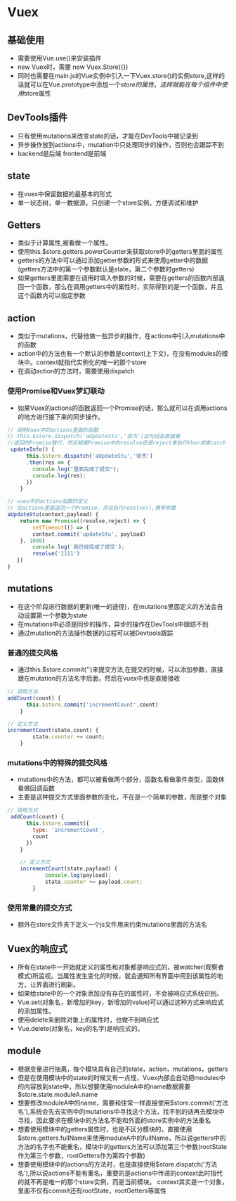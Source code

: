 # Vuex

## 基础使用

* 需要使用Vue.use()来安装插件
* new Vuex时，需要 new Vuex.Store({})
* 同时也需要在main.js的Vue实例中引入一下Vuex.store()的实例store,这样的话就可以在Vue.prototype中添加一个$store的属性，这样就能在每个组件中使用$store属性

## DevTools插件

* 只有使用mutations来改变state的话，才能在DevTools中被记录到
* 异步操作放到actions中，mutation中只处理同步的操作，否则也会跟踪不到
* backend是后端 frontend是前端

## state

* 在vuex中保留数据的最基本的形式
* 单一状态树，单一数据源，只创建一个store实例，方便调试和维护

## Getters

* 类似于计算属性,被看做一个属性。
* 使用this.$store.getters.powerCounter来获取store中的getters里面的属性
* getters的方法中可以通过添加getter参数的形式来使用getter中的数据(getters方法中的第一个参数默认是state，第二个参数时getters)
* 如果getters里面需要在调用时填入参数的时候，需要在getters的函数内部返回一个函数，那么在调用getters中的属性时，实际得到的是一个函数，并且这个函数内可以指定参数

## action

* 类似于mutations，代替他做一些异步的操作，在actions中引入mutations中的函数
* action中的方法也有一个默认的参数是context(上下文)，在没有modules的模块中。context就指代实例化的唯一的那个store
* 在调动action的方法时，需要使用dispatch

### 使用Promise和Vuex梦幻联动

* 如果Vuex的actions的函数返回一个Promise的话，那么就可以在调用actions的地方进行接下来的同步操作。

```js
// 调用Vuex中的actions里面的函数
// this.$store.dispatch('aUpdateStu','徐杰')这句话会直接被
//返回的Promise替代，然后根据Promise中的resolve还是reject来执行then或者catch
 updateInfo() {
      this.$store.dispatch('aUpdateStu','徐杰')
      .then(res => {
        console.log("里面完成了提交");
        console.log(res);
      })
    }

// vuex中的actions函数的定义
// 在actions里面返回一个Promise，并且执行resolve(),携带参数
aUpdateStu(context,payload) {
    return new Promise((resolve,reject) => {
        setTimeout(() => {
        context.commit('updateStu', payload)
    }, 1000)
        console.log('我已经完成了提交');
        resolve('1111')
   })
}
```

## mutations

* 在这个阶段进行数据的更新(唯一的途径)，在mutations里面定义的方法会自动设置第一个参数为state
* 在mutations中必须是同步的操作，异步的操作在DevTools中跟踪不到
* 通过mutation的方法操作数据的过程可以被Devtools跟踪

### 普通的提交风格

* 通过this.$store.commit('')来提交方法,在提交的时候，可以添加参数，直接跟在mutation的方法名字后面，然后在vuex中也是直接接收

```js
// 调用方法
addCount(count) {
      this.$store.commit('incrementCount',count)
    }

// 定义方法
incrementCount(state,count) {
        state.counter += count;
    }
```

### mutations中的特殊的提交风格

* mutations中的方法，都可以被看做两个部分，函数名看做事件类型，函数体看做回调函数
* 主要是这种提交方式里面参数的变化，不在是一个简单的参数，而是整个对象

```js
// 调用方式
 addCount(count) {
      this.$store.commit({
        type: 'incrementCount',
        count
      })
    }

    // 定义方式
    incrementCount(state,payload) {
            console.log(payload);
            state.counter += payload.count;
        }
```

### 使用常量的提交方式

* 额外在store文件夹下定义一个js文件用来约束mutations里面的方法名

## Vuex的响应式

* 所有在state中一开始就定义的属性和对象都是响应式的，被watcher(观察者模式)所监视。当属性发生变化的时候，就会通知所有界面中用到该属性的地方，让界面进行刷新。
* 如果给state中的一个对象添加没有存在的属性时，不会被响应式系统识别。
* Vue.set(对象名，新增加的key，新增加的value)可以通过这种方式来响应式的添加属性。
* 使用delete来删除对象上的属性时，也做不到响应式
* Vue.delete(对象名，key的名字)是响应式的。

## module

* 根据变量进行抽离，每个模块具有自己的state，action，mutations，getters
* 但是在使用模块中的state的时候又有一点怪，Vuex内部会自动把modules中的内容放到state中，所以想要使用moduleA中的name数据需要$store.state.moduleA.name
* 想要修改moduleA中的name，需要和往常一样直接使用$store.commit('方法名'),系统会先去实例中的mutations中寻找这个方法，找不到的话再去模块中寻找，因此要求在模块中的方法名不能和外面的store实例中的方法重名
* 想要使用模块中的getters属性时，也是不区分模块的，直接使用$store.getters.fullName来使用moduleA中的fullName，所以说getters中的方法的名字也不能重名，模块中的getters方法可以添加第三个参数(rootState作为第三个参数，rootGetters作为第四个参数)
* 想要使用模块中的actions的方法时，也是直接使用$store.dispatch('方法名'),所以说actions不能有重名，重要的是actions中传递的context此时指代的就不再是唯一的那个store实例，而是当前模块。
context其实是一个对象，里面不仅有commit还有rootState，rootGetters等属性